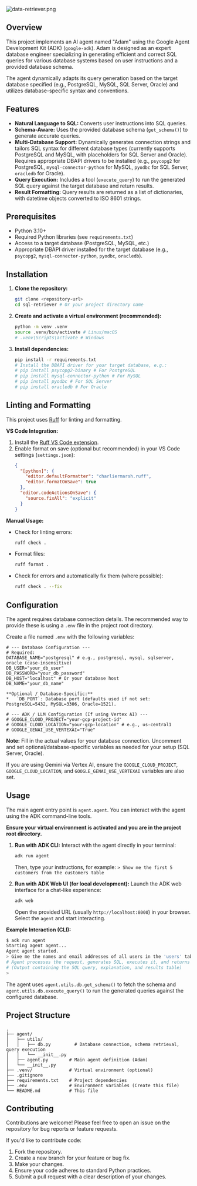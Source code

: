 ![data-retriever.png](<https://media-hosting.imagekit.io/142d3806d4b942b0/data-retriever.png?Expires=1840266918&Key-Pair-Id=K2ZIVPTIP2VGHC&Signature=OHjaC6ZVGr5ox8Ek2yx9wzPnHKeaQEBdeoOEgrsYgzvCCuVQ4tLSSsW8BK5NZlUXKMmGdXumu4z--lV0-GFLgN3tFtf3UZilKLQ8oVxIxhugnZz376zxrEOANx1N1yhUsfCr38Tabpn9gcu5LfAKed-aBJHPbsPmOWGluB82jBYXfFcZR27yqUPcodE8922TZcsQ~wIeLl6gVvL68cZ~4xPXdhiWwVGBCGjHZSWx7S8gbphzfuh06XEzklB91oQeq5aemeKmqJKaWoxGgHW1gL8dBh4uMeqGOZr475zWyCwLb9BtB9lQZ2c6dt4i~Sd3Eaa5~qGH7MQzJm9405JdVA__>)

## Overview

This project implements an AI agent named "Adam" using the Google Agent Development Kit (ADK) (`google-adk`). Adam is designed as an expert database engineer specializing in generating efficient and correct SQL queries for various database systems based on user instructions and a provided database schema.

The agent dynamically adapts its query generation based on the target database specified (e.g., PostgreSQL, MySQL, SQL Server, Oracle) and utilizes database-specific syntax and conventions.

## Features

*   **Natural Language to SQL:** Converts user instructions into SQL queries.
*   **Schema-Aware:** Uses the provided database schema (`get_schema()`) to generate accurate queries.
*   **Multi-Database Support:** Dynamically generates connection strings and tailors SQL syntax for different database types (currently supports PostgreSQL and MySQL, with placeholders for SQL Server and Oracle). Requires appropriate DBAPI drivers to be installed (e.g., `psycopg2` for PostgreSQL, `mysql-connector-python` for MySQL, `pyodbc` for SQL Server, `oracledb` for Oracle).
*   **Query Execution:** Includes a tool (`execute_query`) to run the generated SQL query against the target database and return results.
*   **Result Formatting:** Query results are returned as a list of dictionaries, with datetime objects converted to ISO 8601 strings.

## Prerequisites

*   Python 3.10+
*   Required Python libraries (see `requirements.txt`)
*   Access to a target database (PostgreSQL, MySQL, etc.)
*   Appropriate DBAPI driver installed for the target database (e.g., `psycopg2`, `mysql-connector-python`, `pyodbc`, `oracledb`).

## Installation

1.  **Clone the repository:**
    ```bash
    git clone <repository-url>
    cd sql-retriever # Or your project directory name
    ```

2.  **Create and activate a virtual environment (recommended):**
    ```bash
    python -m venv .venv
    source .venv/bin/activate # Linux/macOS
    # .venv\Scripts\activate # Windows
    ```

3.  **Install dependencies:**
    ```bash
    pip install -r requirements.txt
    # Install the DBAPI driver for your target database, e.g.:
    # pip install psycopg2-binary # For PostgreSQL
    # pip install mysql-connector-python # For MySQL
    # pip install pyodbc # For SQL Server
    # pip install oracledb # For Oracle
    ```

## Linting and Formatting

This project uses [Ruff](https://github.com/astral-sh/ruff) for linting and formatting.

**VS Code Integration:**

1.  Install the [Ruff VS Code extension](https://marketplace.visualstudio.com/items?itemName=charliermarsh.ruff).
2.  Enable format on save (optional but recommended) in your VS Code settings (`settings.json`):
    ```json
    {
      "[python]": {
        "editor.defaultFormatter": "charliermarsh.ruff",
        "editor.formatOnSave": true
      },
      "editor.codeActionsOnSave": {
        "source.fixAll": "explicit"
      }
    }
    ```

**Manual Usage:**

*   Check for linting errors:
    ```bash
    ruff check .
    ```
*   Format files:
    ```bash
    ruff format .
    ```
*   Check for errors and automatically fix them (where possible):
    ```bash
    ruff check . --fix
    ```

## Configuration

The agent requires database connection details. The recommended way to provide these is using a `.env` file in the project root directory.

Create a file named `.env` with the following variables:

```dotenv
# --- Database Configuration ---
# Required:
DATABASE_NAME="postgresql" # e.g., postgresql, mysql, sqlserver, oracle (case-insensitive)
DB_USER="your_db_user"
DB_PASSWORD="your_db_password"
DB_HOST="localhost" # Or your database host
DB_NAME="your_db_name"

**Optional / Database-Specific:**
*   `DB_PORT`: Database port (defaults used if not set: PostgreSQL=5432, MySQL=3306, Oracle=1521).

# --- ADK / LLM Configuration (If using Vertex AI) ---
# GOOGLE_CLOUD_PROJECT="your-gcp-project-id"
# GOOGLE_CLOUD_LOCATION="your-gcp-location" # e.g., us-central1
# GOOGLE_GENAI_USE_VERTEXAI="True"
```

**Note:** Fill in the actual values for your database connection. Uncomment and set optional/database-specific variables as needed for your setup (SQL Server, Oracle).

If you are using Gemini via Vertex AI, ensure the `GOOGLE_CLOUD_PROJECT`, `GOOGLE_CLOUD_LOCATION`, and `GOOGLE_GENAI_USE_VERTEXAI` variables are also set.

## Usage

The main agent entry point is `agent.agent`. You can interact with the agent using the ADK command-line tools.

**Ensure your virtual environment is activated and you are in the project root directory.**

1.  **Run with ADK CLI:**
    Interact with the agent directly in your terminal:
    ```bash
    adk run agent
    ```
    Then, type your instructions, for example:
    `> Show me the first 5 customers from the customers table`

2.  **Run with ADK Web UI (for local development):**
    Launch the ADK web interface for a chat-like experience:
    ```bash
    adk web
    ```
    Open the provided URL (usually `http://localhost:8000`) in your browser. Select the `agent` and start interacting.

**Example Interaction (CLI):**

```bash
$ adk run agent
Starting agent agent...
Agent agent started.
> Give me the names and email addresses of all users in the 'users' table
# Agent processes the request, generates SQL, executes it, and returns the result...
# (Output containing the SQL query, explanation, and results table)
>
```

The agent uses `agent.utils.db.get_schema()` to fetch the schema and `agent.utils.db.execute_query()` to run the generated queries against the configured database.

## Project Structure

```
.
├── agent/
│   ├── utils/
│   │   ├── db.py         # Database connection, schema retrieval, query execution
│   │   └── __init__.py
│   ├── agent.py        # Main agent definition (Adam)
│   └── __init__.py
├── .venv/              # Virtual environment (optional)
├── .gitignore
├── requirements.txt    # Project dependencies
├── .env                # Environment variables (Create this file)
└── README.md           # This file
```

## Contributing

Contributions are welcome! Please feel free to open an issue on the repository for bug reports or feature requests.

If you'd like to contribute code:

1.  Fork the repository.
2.  Create a new branch for your feature or bug fix.
3.  Make your changes.
4.  Ensure your code adheres to standard Python practices.
5.  Submit a pull request with a clear description of your changes.